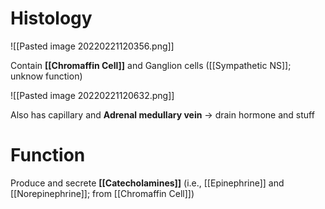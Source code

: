 # Histology

![[Pasted image 20220221120356.png]]

Contain **[[Chromaffin Cell]]** and Ganglion cells ([[Sympathetic NS]]; unknow function)

![[Pasted image 20220221120632.png]]

Also has capillary and **Adrenal medullary vein** → drain hormone and stuff

# Function
Produce and secrete **[[Catecholamines]]** (i.e., [[Epinephrine]] and [[Norepinephrine]]; from [[Chromaffin Cell]])